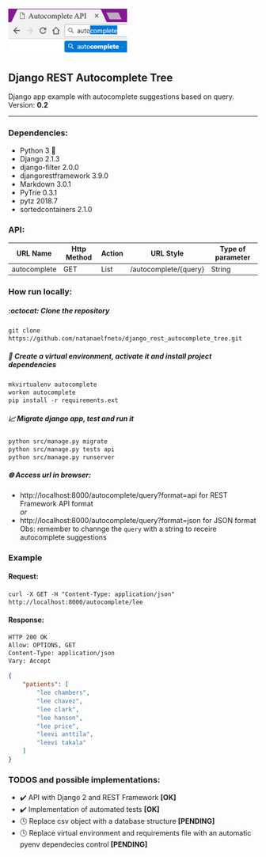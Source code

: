 <p>
  <a href="#">
    <img 
      alt="autocomplete" 
      src="https://raw.githubusercontent.com/natanaelfneto/django_rest_autocomplete_tree/master/assets/autocomplete.png"
      width="240"/>
  </a>
</p>

## Django REST Autocomplete Tree
Django app example with autocomplete suggestions based on query.\
Version: **0.2**
***

### Dependencies:
- Python 3 :snake:
- Django 2.1.3
- django-filter 2.0.0
- djangorestframework 3.9.0
- Markdown 3.0.1
- PyTrie 0.3.1
- pytz 2018.7
- sortedcontainers 2.1.0

### API:

| URL Name      | Http Method   | Action    | URL Style             | Type of parameter |
| ---           | ---           | ---       | ---                   | ---               |
| autocomplete  | GET           | List      | /autocomplete/{query} | String            |

### How run locally:
##### :octocat: Clone the repository
```shell
git clone https://github.com/natanaelfneto/django_rest_autocomplete_tree.git
```
##### :space_invader: Create a virtual environment, activate it and install project dependencies
```shell
mkvirtualenv autocomplete
workon autocomplete
pip install -r requirements.ext
```
##### :chart_with_upwards_trend: Migrate django app, test and run it
```shell
python src/manage.py migrate
python src/manage.py tests api
python src/manage.py runserver
```
##### :globe_with_meridians: Access url in browser:
- http://localhost:8000/autocomplete/query?format=api for REST Framework API format\
_or_
- http://localhost:8000/autocomplete/query?format=json for JSON format\
Obs: remember to channge the `query` with a string to receire autocomplete suggestions

### Example

#### Request:
```Shell
curl -X GET -H "Content-Type: application/json" http://localhost:8000/autocomplete/lee
```

#### Response:
```ShellSession
HTTP 200 OK
Allow: OPTIONS, GET
Content-Type: application/json
Vary: Accept
```
```json
{
    "patients": [
        "lee chambers",
        "lee chavez",
        "lee clark",
        "lee hanson",
        "lee price",
        "leevi anttila",
        "leevi takala"
    ]
}
```

### TODOS and possible implementations:
- :heavy_check_mark: API with Django 2 and REST Framework **[OK]**
- :heavy_check_mark: Implementation of automated tests **[OK]**
- :clock4: Replace csv object with a database structure **[PENDING]**
- :clock4: Replace virtual environment and requirements file with an automatic pyenv dependecies control **[PENDING]**
